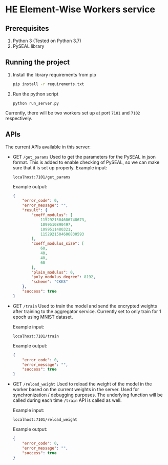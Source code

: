 # HE Element-Wise Workers service

## Prerequisites
1. Python 3 (Tested on Python 3.7)
2. PySEAL library

## Running the project

1.  Install the library requirements from pip
    ```bash
    pip install -r requirements.txt
    ```

2.  Run the python script
    ```
    python run_server.py
    ```
    
Currently, there will be two workers set up at port `7101` and `7102` respectively.

## APIs 

The current APIs available in this server: 
*   GET `/get_params`
    Used to get the parameters for the PySEAL in json format. 
    This is added to enable checking of PySEAL, so we can make sure that it is set up properly. 
    Example input: 
    ```
    localhost:7101/get_params 
    ``` 
    
    Example output: 
    ```json
    {
        "error_code": 0,
        "error_message": "",
        "result": {
            "coeff_modulus": [
                1152921504606748673,
                1099510890497,
                1099511480321,
                1152921504606830593
            ],
            "coeff_modulus_size": [
                60,
                40,
                40,
                60
            ],
            "plain_modulus": 0,
            "poly_modulus_degree": 8192,
            "scheme": "CKKS"
        },
        "success": true
    }
    ```

*   GET `/train`
    Used to train the model and send the encrypted weights after training to the aggregator service. 
    Currently set to only train for 1 epoch using MNIST dataset. 
    
    Example input: 
    ```
    localhost:7101/train 
    ``` 
    
    Example output: 
    ```json
    {
        "error_code": 0,
        "error_message": "",
        "success": true
    }
    ```

*   GET `/reload_weight`
    Used to reload the weight of the model in the worker based on the current weights in the server. 
    Used for synchronization / debugging purposes. 
    The underlying function will be called during each time `/train` API is called as well.
    
    Example input: 
    ```
    localhost:7101/reload_weight 
    ``` 
    
     Example output: 
    ```json
    {
        "error_code": 0,
        "error_message": "",
        "success": true
    }
    ```
    